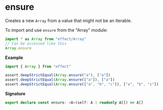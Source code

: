 # ensure

Creates a new `Array` from a value that might not be an iterable.

To import and use `ensure` from the "Array" module:

```ts
import * as Array from "effect/Array"
// Can be accessed like this
Array.ensure
```

**Example**

```ts
import { Array } from "effect"

assert.deepStrictEqual(Array.ensure("a"), ["a"])
assert.deepStrictEqual(Array.ensure(["a"]), ["a"])
assert.deepStrictEqual(Array.ensure(["a", "b", "c"]), ["a", "b", "c"])
```

**Signature**

```ts
export declare const ensure: <A>(self: A | readonly A[]) => A[]
```
